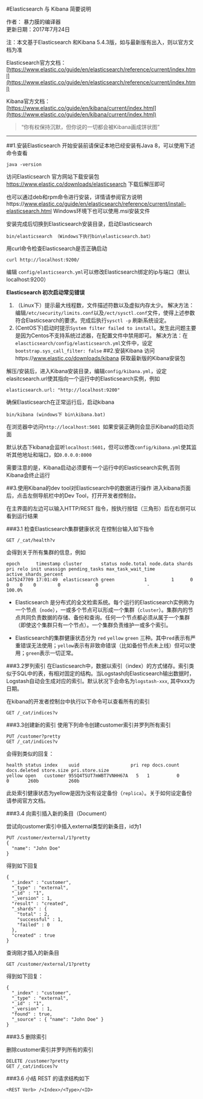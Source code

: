 #Elasticsearch 与 Kibana 简要说明

作者：	暴力膜的编译器   
更新日期：2017年7月24日

注：本文基于Elasticsearch 和Kibana 5.4.3版，如与最新版有出入，则以官方文档为准

Elasticsearch官方文档：[https://www.elastic.co/guide/en/elasticsearch/reference/current/index.html](https://www.elastic.co/guide/en/elasticsearch/reference/current/index.html)

Kibana官方文档：
[https://www.elastic.co/guide/en/kibana/current/index.html](https://www.elastic.co/guide/en/kibana/current/index.html)

>“你有权保持沉默，但你说的一切都会被Kibana画成饼状图” 

----------

##1.安装Elasticsearch
开始安装前请保证本地已经安装有Java 8，可以使用下述命令查看

	java -version

访问Elasticsearch 官方网站下载安装包 https://www.elastic.co/downloads/elasticsearch 下载后解压即可

也可以通过deb和rpm命令进行安装，详情请参阅官方说明https://www.elastic.co/guide/en/elasticsearch/reference/current/install-elasticsearch.html
Windows环境下也可以使用.msi安装文件

安装完成后切换到Elasticsearch安装目录，启动Elasticsearch

	bin/elasticsearch （Windows下执行bin\elasticsearch.bat）

用curl命令检查Elasticsearch是否正确启动

	curl http://localhost:9200/

编辑 `config/elasticsearch.yml`可以修改Elasticsearch绑定的ip与端口（默认localhost:9200）

**Elasticsearch 初次启动常见错误**

1. （Linux下）提示最大线程数，文件描述符数以及虚拟内存太少。 解决方法：编辑`/etc/security/limits.conf`以及`/ect/sysctl.conf`文件，使得上述参数符合Elasticsearch的要求。完成后执行`sysctl -p` 刷新系统设定。
2. (CentOS下)启动时提示`System filter failed to install`。发生此问题主要是因为Centos不支持系统过滤器，在配置文件中禁用即可。 解决方法：在`elascticsearch/config/elasticsearch.yml`文件中，设定`bootstrap.sys_call_filter: false`
##2.安装Kibana
访问https://www.elastic.co/downloads/kibana 获取最新版的Kibana安装包

解压/安装后，进入Kibana安装目录，编辑`config/kibana.yml`，设定elasitcsearch.url使其指向一个运行中的Elasticsearch实例，例如

	elasticsearch.url: "http://localhost:9200"
	
确保Elasticsearch在正常运行后，启动kibana

	bin/kibana (windows下 bin\kibana.bat)
	
在浏览器中访问`http://localhost:5601 `如果安装正确则会显示Kibana的启动页面

默认状态下kibana会监听`localhost:5601`，但可以修改`config/kibana.yml`使其监听其他地址和端口，如`0.0.0.0:8000`

需要注意的是，Kibana启动必须要有一个运行中的Elasticsearch实例,否则Kibana会终止运行

##3.使用Kibana的dev tool对Elasticsearch中的数据进行操作
进入kibana页面后，点击左侧导航栏中的Dev Tool，打开开发者控制台。

在主界面的左边可以输入HTTP/REST 指令，按执行按钮（三角形）后在右侧可以看到运行结果

###3.1 检查Elasticsearch集群健康状况
在控制台输入如下指令

	GET /_cat/health?v

会得到关于所有集群的信息，例如

	epoch      timestamp cluster       status node.total node.data shards pri relo init unassign pending_tasks max_task_wait_time active_shards_percent
	1475247709 17:01:49  elasticsearch green           1         1      0   0    0    0        0             0                  -                100.0%
	

- Elasticsearch 是分布式的全文检索系统。每个运行的Elasticsearch实例称为一个节点（`node`），一或多个节点可以形成一个集群（`cluster`）。集群内的节点共同负责数据的存储、备份和查询。任何一个节点都必须从属于一个集群（即使这个集群只有一个节点）。一个集群负责维护一或多个索引。


- Elasticsearch的集群健康状态分为 `red` `yellow` `green` 三种。其中`red`表示有严重错误无法使用；`yellow`表示有非致命错误（比如备份节点未上线）但可以使用；`green`表示一切正常。

###3.2罗列索引
在Elasticsearch中，数据以索引（index）的方式储存。索引类似于SQL中的表，有相对固定的结构。当Logstash向Elasticsearch输出数据时，Logstash自动会生成对应的索引。默认状况下会命名为`logstash-xxx`, 其中xxx为日期。

在kibana的开发者控制台中执行以下命令可以查看所有的索引

	GET /_cat/indices?v
	
###3.3创建新的索引
使用下列命令创建customer索引并罗列所有索引

	PUT /customer?pretty
	GET /_cat/indices?v

会得到类似的回复：

	health status index    uuid                   pri rep docs.count docs.deleted store.size pri.store.size
	yellow open   customer 95SQ4TSUT7mWBT7VNHH67A   5   1          0            0       260b           260b

此处索引健康状态为yellow是因为没有设定备份（`replica`）。关于如何设定备份请参阅官方文档。


###3.4 向索引插入新的条目（Document）

尝试向customer索引中插入external类型的新条目，id为1

	PUT /customer/external/1?pretty
	{
	  "name": "John Doe"
	}

得到如下回复

	{
	  "_index" : "customer",
	  "_type" : "external",
	  "_id" : "1",
	  "_version" : 1,
	  "result" : "created",
	  "_shards" : {
		"total" : 2,
		"successful" : 1,
		"failed" : 0
	  },
	  "created" : true
	}


查询刚才插入的新条目

	GET /customer/external/1?pretty
	
得到如下回复：

	{
	  "_index" : "customer",
	  "_type" : "external",
	  "_id" : "1",
	  "_version" : 1,
	  "found" : true,
	  "_source" : { "name": "John Doe" }
	}


###3.5 删除索引

删除customer索引并罗列所有的索引

	DELETE /customer?pretty
	GET /_cat/indices?v

###3.6 小结
REST 的请求结构如下

	<REST Verb> /<Index>/<Type>/<ID>






<br />


















